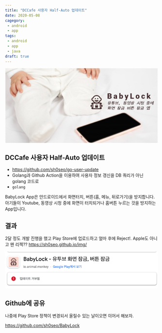 ```yaml
---
title: "DCCafe 사용자 Half-Auto 업데이트"
date: 2020-05-08
cagegory: 
 - android
 - app
tags:
 - android
 - app
 - java
draft: true
---
```


![](../img/android-baby-lock.jpg)


## DCCafe 사용자 Half-Auto 업데이트
- https://github.com/sh0seo/go-user-update
- Golang과 Github Action을 이용하여 사용자 정보 갱신을 DB 쿼리가 아닌 golang 코드로
- `golang`

BabyLock App은 안드로이드에서 화면터치, 버튼(홈, 메뉴, 뒤로가기)을 방지합니다. 아기들이 Youtube, 동영상 시청 중에 화면이 터치되거나 홈버튼 누르는 것을 방지하는 App입니다. 

## 결과

2달 정도 개발 진행을 했고 Play Store에 업로드하고 얼마 후에 Reject!. Apple도 아니고 왠 리젝?? https://sh0seo.github.io/img/

![](../img/android-baby-lock-reject.jpg)

## Github에 공유

나중에 Play Store 정책이 변경되서 올릴수 있는 날이오면 이어서 해보자.

https://github.com/sh0seo/BabyLock 